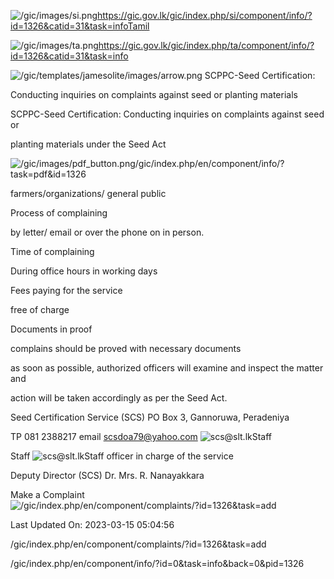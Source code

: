 <!-- Source: https://gic.gov.lk/gic/index.php/en/component/info/?id=1326&catid=31&task=info -->

![/gic/images/si.png](/gic/images/si.png)https://gic.gov.lk/gic/index.php/si/component/info/?id=1326&catid=31&task=infoTamil

![/gic/images/ta.png](/gic/images/ta.png)https://gic.gov.lk/gic/index.php/ta/component/info/?id=1326&catid=31&task=info

![/gic/templates/jamesolite/images/arrow.png](/gic/templates/jamesolite/images/arrow.png) SCPPC-Seed Certification:

Conducting inquiries on complaints against seed or planting materials

SCPPC-Seed Certification: Conducting inquiries on complaints against seed or

planting materials under the Seed Act

![/gic/images/pdf_button.png](/gic/images/pdf_button.png)/gic/index.php/en/component/info/?task=pdf&id=1326

farmers/organizations/ general public

Process of complaining

by letter/ email or over the phone on in person.

Time of complaining

During office hours in working days

Fees paying for the service

free of charge

Documents in proof

complains should be proved with necessary documents

as soon as possible, authorized officers will examine and inspect the matter and

action will be taken accordingly as per the Seed Act.

Seed Certification Service (SCS) PO Box 3, Gannoruwa, Peradeniya

TP 081 2388217 email scsdoa79@yahoo.com ![scs@slt.lkStaff](scs@slt.lkStaff)

Staff ![scs@slt.lkStaff](scs@slt.lkStaff) officer in charge of the service

Deputy Director (SCS) Dr. Mrs. R. Nanayakkara

Make a Complaint ![/gic/index.php/en/component/complaints/?id=1326&task=add](/gic/index.php/en/component/complaints/?id=1326&task=add)

Last Updated On: 2023-03-15 05:04:56

/gic/index.php/en/component/complaints/?id=1326&task=add

/gic/index.php/en/component/info/?id=0&task=info&back=0&pid=1326